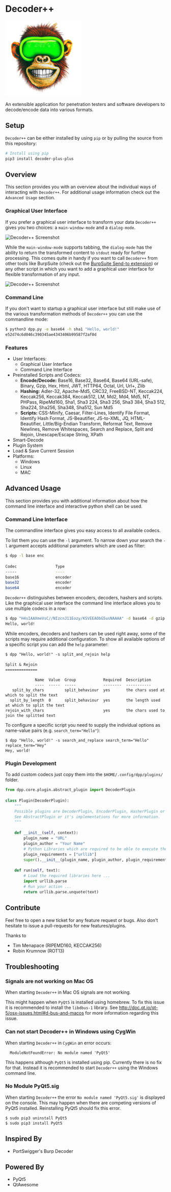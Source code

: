  # Decoder++

![Decoder++ Logo](https://raw.githubusercontent.com/bytebutcher/decoder-plus-plus/master/dpp/images/dpp.png)

An extensible application for penetration testers and software developers to decode/encode data into various formats. 

## Setup

```Decoder++``` can be either installed by using ```pip``` or by pulling the source from this repository: 
```bash
# Install using pip
pip3 install decoder-plus-plus
```

## Overview

This section provides you with an overview about the individual ways of interacting with ```Decoder++```.
 For additional usage information check out the ```Advanced Usage``` section.
 
### Graphical User Interface
If you prefer a graphical user interface to transform your data 
```Decoder++``` gives you two choices: a ```main-window-mode``` and a ```dialog-mode```.

![Decoder++ Screenshot](https://raw.githubusercontent.com/bytebutcher/decoder-plus-plus/master/images/dpp-preview-001.png)

While the ```main-window-mode``` supports tabbing, the ```dialog-mode``` has the ability to return the transformed content to ```stdout``` 
ready for further processing. This comes quite in handy if you want to call ```Decoder++``` from other tools 
like BurpSuite (check out the [BurpSuite Send-to extension](https://github.com/bytebutcher/burp-send-to)) or any other script
in which you want to add a graphical user interface for flexible transformation of any input.

![Decoder++ Screenshot](https://raw.githubusercontent.com/bytebutcher/decoder-plus-plus/master/images/dpp-preview-dialog.png)

### Command Line

If you don't want to startup a graphical user interface but still make use of the various transformation methods of 
```Decoder++``` you 
 can use the commandline mode:

```bash
$ python3 dpp.py -e base64 -h sha1 "Hello, world!"
e52d74c6d046c390345ae4343406b99587f2af0d
```

### Features

* User Interfaces:
    * Graphical User Interface
    * Command Line Interface
* Preinstalled Scripts and Codecs:
    * **Encode/Decode:** Base16, Base32, Base64, Base64 (URL-safe), Binary, Gzip, Hex, Html, JWT, HTTP64, Octal, Url, Url+, Zlib
    * **Hashing:** Adler-32, Apache-Md5, CRC32, FreeBSD-NT, Keccak224, Keccak256, Keccak384, Keccak512, LM, Md2, Md4,
        Md5, NT, PHPass, RipeMd160, Sha1, Sha3 224, Sha3 256, Sha3 384, Sha3 512, Sha224, Sha256, Sha348, Sha512,
        Sun Md5
    * **Scripts:** CSS-Minify, Caesar, Filter-Lines, Identify File Format, Identify Hash Format, JS-Beautifier, JS-to-XML, JQ, HTML-Beautifier, Little/Big-Endian Transform, Reformat Text, Remove Newlines, Remove Whitespaces, Search and Replace, Split and Rejoin, Unescape/Escape String, XPath
* Smart-Decode
* Plugin System
* Load & Save Current Session
* Platforms:
    * Windows
    * Linux
    * MAC


## Advanced Usage

This section provides you with additional information about how the command line interface and interactive 
python shell can be used.

### Command Line Interface

The commandline interface gives you easy access to all available codecs.

To list them you can use the ```-l``` argument. To narrow down your search the ```-l```
 argument accepts additional parameters which are used as filter:

```bash
$ dpp -l base enc

Codec                 Type
-----                 ----
base16                encoder
base32                encoder
base64                encoder

```
```Decoder++``` distinguishes between encoders, decoders, hashers and scripts.
Like the graphical user interface the command line interface allows you to use multiple codecs in a row:
```bash
$ dpp "H4sIAAXmeVsC//NIzcnJ11Eozy/KSVEEAObG5usNAAAA" -d base64 -d gzip
Hello, world!
```

While encoders, decoders and hashers can be used right away, some of the scripts may require additional configuration.
To show all available options of a specific script you can add the ```help``` parameter:
```
$ dpp "Hello, world!" -s split_and_rejoin help

Split & Rejoin
==============

             Name  Value  Group            Required  Description
             ----  -----  -----            --------  -----------
   split_by_chars         split_behaviour  yes       the chars used at which to split the text
  split_by_length  0      split_behaviour  yes       the length used at which to split the text
rejoin_with_chars                          yes       the chars used to join the splitted text

```

To configure a specific script you need to supply the individual options as name-value pairs (e.g. ```search_term="Hello"```):

```
$ dpp "Hello, world!" -s search_and_replace search_term="Hello" replace_term="Hey"
Hey, world!
```

### Plugin Development

To add custom codecs just copy them into the ```$HOME/.config/dpp/plugins/``` folder. 

```python
from dpp.core.plugin.abstract_plugin import DecoderPlugin

class Plugin(DecoderPlugin):
    """
    Possible plugins are DecoderPlugin, EncoderPlugin, HasherPlugin or ScriptPlugin.
    See AbstractPlugin or it's implementations for more information.
    """ 

    def __init__(self, context):
        plugin_name = "URL"
        plugin_author = "Your Name"
        # Python Libraries which are required to be able to execute the run method of this plugin.
        plugin_requirements = ["urllib"]
        super().__init__(plugin_name, plugin_author, plugin_requirements)

    def run(self, text):
        # Load the required libraries here ...
        import urllib.parse
        # Run your action ...
        return urllib.parse.unquote(text)
```

## Contribute

Feel free to open a new ticket for any feature request or bugs. Also don't hesitate to issue a pull-requests for new features/plugins.

Thanks to 
* Tim Menapace (RIPEMD160, KECCAK256)
* Robin Krumnow (ROT13)

## Troubleshooting

### Signals are not working on Mac OS

When starting ```Decoder++``` in Mac OS signals are not working.

This might happen when ```PyQt5``` is installed using homebrew. To fix this issue it is recommended to install the ```libdbus-1```
library. See http://doc.qt.io/qt-5/osx-issues.html#d-bus-and-macos for more information regarding this issue.  

### Can not start Decoder++ in Windows using CygWin

When starting ```Decoder++``` in ```CygWin``` an error occurs:
```
  ModuleNotFoundError: No module named 'PyQt5'
```

This happens although ```PyQt5``` is installed using pip. Currently there is no fix for that. Instead it is recommended
to start ```Decoder++``` using the Windows command line.

### No Module PyQt5.sig 

When starting ```Decoder++``` the error ```No module named 'PyQt5.sig'``` is displayed on the console. 
This may happen when there are competing versions of PyQt5 installed. Reinstalling PyQt5 should fix this error.

```
$ sudo pip3 uninstall PyQt5  
$ sudo pip3 install PyQt5
```

## Inspired By
* PortSwigger's Burp Decoder

## Powered By
* PyQt5
* QtAwesome
